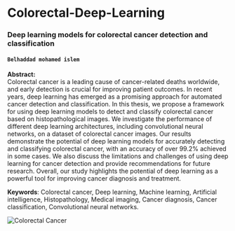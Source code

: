 # Colorectal-Deep-Learning
### **Deep learning models for colorectal cancer detection and classification**
#### `Belhaddad mohamed islem`

**Abstract:**  
Colorectal cancer is a leading cause of cancer-related deaths worldwide, and early detection
is crucial for improving patient outcomes. In recent years, deep learning has emerged
as a promising approach for automated cancer detection and classification. In this thesis,
we propose a framework for using deep learning models to detect and classify colorectal
cancer based on histopathological images. We investigate the performance of different
deep learning architectures, including convolutional neural networks, on a dataset of colorectal
cancer images. Our results demonstrate the potential of deep learning models
for accurately detecting and classifying colorectal cancer, with an accuracy of over 99.2%
achieved in some cases. We also discuss the limitations and challenges of using deep
learning for cancer detection and provide recommendations for future research. Overall,
our study highlights the potential of deep learning as a powerful tool for improving cancer
diagnosis and treatment.  

**Keywords**: Colorectal cancer, Deep learning, Machine learning, Artificial intelligence,
Histopathology, Medical imaging, Cancer diagnosis, Cancer classification, Convolutional
neural networks.

![Colorectal Cancer](http://url/to/img.png](https://github.com/belhaddadmohamed/Colorectal-Deep-Learning/blob/master/Colorectal-Cancer-Github.jpg)https://github.com/belhaddadmohamed/Colorectal-Deep-Learning/blob/master/Colorectal-Cancer-Github.jpg)

